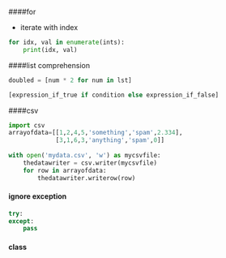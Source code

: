 ####for
* iterate with index
```python
for idx, val in enumerate(ints):
    print(idx, val)
```
####list comprehension
```python
doubled = [num * 2 for num in lst]
```
```python
[expression_if_true if condition else expression_if_false]
```
####csv
```python
import csv
arrayofdata=[[1,2,4,5,'something','spam',2.334],
             [3,1,6,3,'anything','spam',0]]
             
with open('mydata.csv', 'w') as mycsvfile:
    thedatawriter = csv.writer(mycsvfile)
    for row in arrayofdata:
        thedatawriter.writerow(row)
```

#### ignore exception
```python
try:
except:
    pass
```
#### class
```python
```
